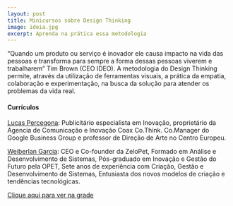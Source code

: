 ```yaml
---
layout: post
title: Minicursos sobre Design Thinking
image: ideia.jpg
excerpt: Aprenda na prática essa metodologia
---
```


“Quando um produto ou serviço é inovador ele causa impacto na vida das pessoas e transforma para sempre a forma dessas pessoas viverem e trabalharem” Tim Brown (CEO IDEO). A metodologia do Design Thinking permite, através da utilização de ferramentas visuais, a prática da empatia, colaboração e experimentação, na busca da solução para atender os problemas da vida real.

#### Currículos
[Lucas Percegona](http://ftsl.org.br/convidados/lucaspercegona.html): Publicitário especialista em Inovação, proprietário da Agencia de Comunicação e Inovação Coax Co.Think. Co.Manager do Google Business Group e professor de Direção de Arte no Centro Europeu.

[Weiberlan Garcia](http://ftsl.org.br/convidados/weiberlangarcia.html): CEO e Co-founder da ZeloPet, Formado em Análise e Desenvolvimento de Sistemas, Pós-graduado em Inovação e Gestão do Futuro pela OPET, Sete anos de experiência com Criação, Gestão e Desenvolvimento de Sistemas, Entusiasta dos novos modelos de criação e tendências tecnológicas.

[Clique aqui para ver na grade](https://ftsl.websiteseguro.com/ftsl9/grade/)
